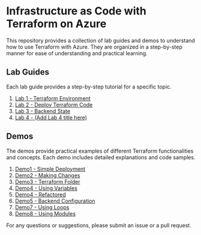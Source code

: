 # Infrastructure as Code with Terraform on Azure

This repository provides a collection of lab guides and demos to understand how to use Terraform with Azure. They are organized in a step-by-step manner for ease of understanding and practical learning.

## Lab Guides

Each lab guide provides a step-by-step tutorial for a specific topic. 

1. [Lab 1 - Terraform Environment](./Labs/Lab1)
2. [Lab 2 - Deploy Terraform Code](./Labs/Lab2)
3. [Lab 3 - Backend State](./Labs/Lab3)
4. [Lab 4 - (Add Lab 4 title here)](./Labs/Lab4)

## Demos

The demos provide practical examples of different Terraform functionalities and concepts. Each demo includes detailed explanations and code samples.

1. [Demo1 - Simple Deployment](./Demos/Demo1)
2. [Demo2 - Making Changes](./Demos/Demo2)
3. [Demo3 - Terraform Folder](./Demos/Demo3)
4. [Demo4 - Using Variables](./Demos/Demo4)
5. [Demo4 - Refactored](./Demos/Demo4-Refactored)
6. [Demo5 - Backend Configuration](./Demos/Demo5)
7. [Demo7 - Using Loops](./Demos/Demo7)
8. [Demo8 - Using Modules](./Demos/Demo8-UsingModules)

For any questions or suggestions, please submit an issue or a pull request.
